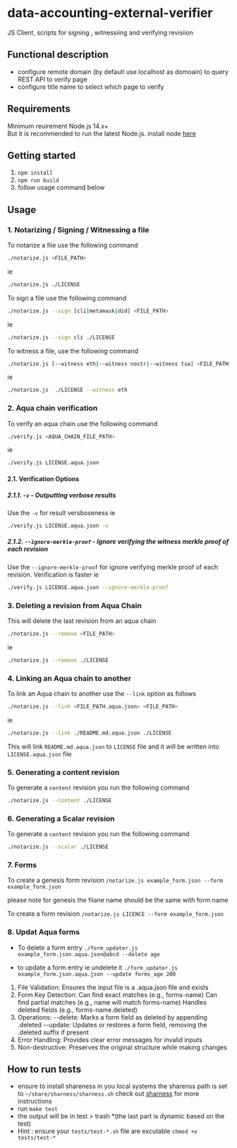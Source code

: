 # data-accounting-external-verifier
JS Client,  scripts for signing , witnessiing and verifying revisiion <br/>

## Functional description
* configure remote domain (by default use localhost as domoain) to query REST API to verify page
* configure title name to select which page to verify


## Requirements
Minimum reuirement Node.js 14.x+ <br/>
But it is recommended to run the latest Node.js.
install node [here](https://nodejs.org/en/download)

## Getting started 
1. `npm install`
2. `npm run build`
3. follow usage command below 


## Usage
### 1. Notarizing / Signing / Witnessing a file

To notarize a file use the following command

```bash 
./notarize.js <FILE_PATH>
```

ie 

```bash 
./notarize.js ./LICENSE
```


To sign a file use the following command

```bash
./notarize.js --sign [cli|metamask|did] <FILE_PATH>
```

ie 

```bash
./notarize.js --sign cli ./LICENSE
```


To witness a file, use the following command

```bash
./notarize.js [--witness eth|--witness nostr|--witness tsa] <FILE_PATH>
```

ie

```bash
./notarize.js  ./LICENSE --witness eth
```

### 2. Aqua chain verification

To verify an aqua chain use the following command

```bash
./verify.js <AQUA_CHAIN_FILE_PATH>
```

ie

```bash
./verify.js LICENSE.aqua.json
```

#### 2.1. Verification Options

##### 2.1.1. `-v` - Outputting verbose results

Use the `-v` for result versboseness ie

```bash
./verify.js LICENSE.aqua.json -v
```

##### 2.1.2. `--ignore-merkle-proof` - Ignore verifying the witness merkle proof of each revision

Use the `--ignore-merkle-proof` for ignore verifying merkle proof of each revision. Verification is faster ie

```bash
./verify.js LICENSE.aqua.json --ignore-merkle-proof
```

### 3. Deleting a revision from Aqua Chain

This will delete the last revision from an aqua chain

```bash
./notarize.js --remove <FILE_PATH>
```

ie

```bash
./notarize.js --remove ./LICENSE
```


### 4. Linking an Aqua chain to another

To link an Aqua chain to another use the `--link` option as follows

```bash
./notarize.js --link <FILE_PATH.aqua.json> <FILE_PATH>
```

ie

```bash
./notarize.js --link ./README.md.aqua.json ./LICENSE
```

This will link `README.md.aqua.json` to `LICENSE` file and it will be written into `LICENSE.aqua.json` file


### 5. Generating a content revision

To generate a `content` revision you run the following command

```bash
./notarize.js --content ./LICENSE
```

### 6. Generating a Scalar revision

To generate a `content` revision you run the following command


```bash
./notarize.js --scalar ./LICENSE
```

### 7.  Forms 
To create a genesis form revision 
`/notarize.js example_form.json --form example_form.json `

please note for genesis the filane name should be the same with form name

To create a form revision 
`/notarize.js LICENCE --form example_form.json `

### 8. Updat Aqua forms 

* To delete a form entry  `./form_updater.js example_form.json.aqua.json@abcd --delete age`
 
*  to update a form entry ie undelete it `./form_updater.js example_form.json.aqua.json --update forms_age 200`
 

1. File Validation: Ensures the input file is a .aqua.json file and exists
2. Form Key Detection:
Can find exact matches (e.g., forms-name)
Can find partial matches (e.g., name will match forms-name)
Handles deleted fields (e.g., forms-name.deleted)
3. Operations:
--delete: Marks a form field as deleted by appending .deleted
--update: Updates or restores a form field, removing the .deleted suffix if present
4. Error Handling: Provides clear error messages for invalid inputs
5. Non-destructive: Preserves the original structure while making changes

## How to run tests
- ensure to install shareness in you local systems the sharenss path is set to `~/share/sharness/sharness.sh` check out [sharness](https://github.com/felipec/sharness) for more instructions
- run `make test`
- the output will be  in test >  trash *(the last part is dynamic based on the test)
- Hint : ensure your `tests/test-*.sh` file are excutable `chmod +x  tests/test-*`